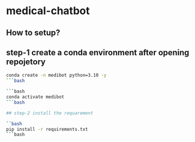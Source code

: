 # medical-chatbot
## How to setup?

## step-1 create a conda environment after opening repojetory

```bash
conda create -n medibot python=3.10 -y
```bash

```bash
conda activate medibot
```bash

## step-2 install the requarement

``bash
pip install -r requirements.txt
```bash
